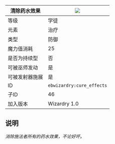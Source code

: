| 清除药水效果 |![](https://github.com/Electroblob77/Wizardry/blob/1.12.2/src/main/resources/assets/ebwizardry/textures/spells/cure_effects.png)|
|---|---|
| 等级 | 学徒 |
| 元素 | 治疗 |
| 类型 | 防御 |
| 魔力值消耗 | 25 |
| 是否为持续型 | 否 |
| 可被巫师发动 | 是 |
| 可被发射器施展 | 是 |
| ID | `ebwizardry:cure_effects` |
| 子ID | 46 |
| 加入版本 | Wizardry 1.0 |
## 说明
_消除施法者所有的药水效果，不论好坏。_
